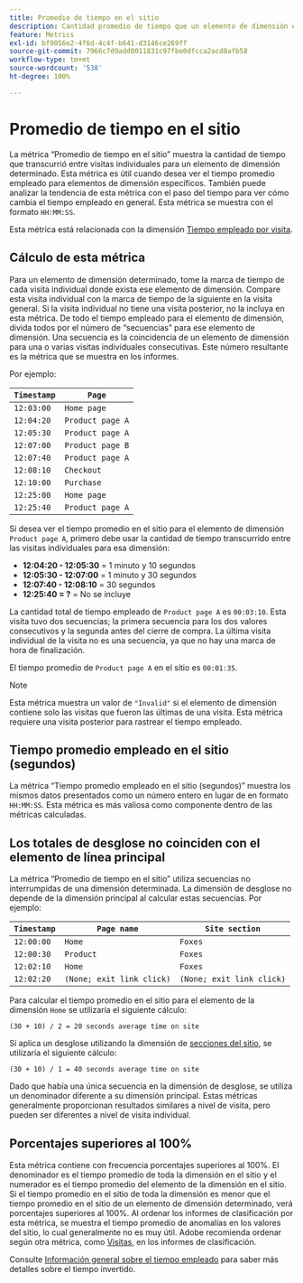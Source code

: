 ```yaml
---
title: Promedio de tiempo en el sitio
description: Cantidad promedio de tiempo que un elemento de dimensión en concreto existió entre visitas.
feature: Metrics
exl-id: bf9056e2-4f6d-4c4f-b641-d3146ce269ff
source-git-commit: 7966c7d9add0011831c97fbe0dfcca2acd8afb58
workflow-type: tm+mt
source-wordcount: '538'
ht-degree: 100%

---
```


# Promedio de tiempo en el sitio

La métrica “Promedio de tiempo en el sitio” muestra la cantidad de tiempo que transcurrió entre visitas individuales para un elemento de dimensión determinado. Esta métrica es útil cuando desea ver el tiempo promedio empleado para elementos de dimensión específicos. También puede analizar la tendencia de esta métrica con el paso del tiempo para ver cómo cambia el tiempo empleado en general. Esta métrica se muestra con el formato `HH:MM:SS`.

Esta métrica está relacionada con la dimensión [Tiempo empleado por visita](../dimensions/time-spent-per-visit.md).

## Cálculo de esta métrica

Para un elemento de dimensión determinado, tome la marca de tiempo de cada visita individual donde exista ese elemento de dimensión. Compare esta visita individual con la marca de tiempo de la siguiente en la visita general. Si la visita individual no tiene una visita posterior, no la incluya en esta métrica. De todo el tiempo empleado para el elemento de dimensión, divida todos por el número de “secuencias” para ese elemento de dimensión. Una secuencia es la coincidencia de un elemento de dimensión para una o varias visitas individuales consecutivas. Este número resultante es la métrica que se muestra en los informes.

Por ejemplo:

| `Timestamp` | `Page` |
| --- | --- |
| `12:03:00` | `Home page` |
| `12:04:20` | `Product page A` |
| `12:05:30` | `Product page A` |
| `12:07:00` | `Product page B` |
| `12:07:40` | `Product page A` |
| `12:08:10` | `Checkout` |
| `12:10:00` | `Purchase` |
| `12:25:00` | `Home page` |
| `12:25:40` | `Product page A` |


Si desea ver el tiempo promedio en el sitio para el elemento de dimensión `Product page A`, primero debe usar la cantidad de tiempo transcurrido entre las visitas individuales para esa dimensión:

* **12:04:20 - 12:05:30** = 1 minuto y 10 segundos
* **12:05:30 - 12:07:00** = 1 minuto y 30 segundos
* **12:07:40 - 12:08:10** = 30 segundos
* **12:25:40 = ?** = No se incluye

La cantidad total de tiempo empleado de `Product page A` es `00:03:10`. Esta visita tuvo dos secuencias; la primera secuencia para los dos valores consecutivos y la segunda antes del cierre de compra. La última visita individual de la visita no es una secuencia, ya que no hay una marca de hora de finalización.

El tiempo promedio de `Product page A` en el sitio es `00:01:35`.

>[!NOTE]
>
>Esta métrica muestra un valor de `"Invalid"` si el elemento de dimensión contiene solo las visitas que fueron las últimas de una visita. Esta métrica requiere una visita posterior para rastrear el tiempo empleado.

## Tiempo promedio empleado en el sitio (segundos)

La métrica “Tiempo promedio empleado en el sitio (segundos)” muestra los mismos datos presentados como un número entero en lugar de en formato `HH:MM:SS`. Esta métrica es más valiosa como componente dentro de las métricas calculadas.

## Los totales de desglose no coinciden con el elemento de línea principal

La métrica “Promedio de tiempo en el sitio” utiliza secuencias no interrumpidas de una dimensión determinada. La dimensión de desglose no depende de la dimensión principal al calcular estas secuencias. Por ejemplo:

| `Timestamp` | `Page name` | `Site section` |
| --- | --- | --- |
| `12:00:00` | `Home` | `Foxes` |
| `12:00:30` | `Product` | `Foxes` |
| `12:02:10` | `Home` | `Foxes` |
| `12:02:20` | `(None; exit link click)` | `(None; exit link click)` |

Para calcular el tiempo promedio en el sitio para el elemento de la dimensión `Home` se utilizaría el siguiente cálculo:

```text
(30 + 10) / 2 = 20 seconds average time on site
```

Si aplica un desglose utilizando la dimensión de [secciones del sitio](../dimensions/site-section.md), se utilizaría el siguiente cálculo:

```text
(30 + 10) / 1 = 40 seconds average time on site
```

Dado que había una única secuencia en la dimensión de desglose, se utiliza un denominador diferente a su dimensión principal. Estas métricas generalmente proporcionan resultados similares a nivel de visita, pero pueden ser diferentes a nivel de visita individual.

## Porcentajes superiores al 100%

Esta métrica contiene con frecuencia porcentajes superiores al 100%. El denominador es el tiempo promedio de toda la dimensión en el sitio y el numerador es el tiempo promedio del elemento de la dimensión en el sitio. Si el tiempo promedio en el sitio de toda la dimensión es menor que el tiempo promedio en el sitio de un elemento de dimensión determinado, verá porcentajes superiores al 100%. Al ordenar los informes de clasificación por esta métrica, se muestra el tiempo promedio de anomalías en los valores del sitio, lo cual generalmente no es muy útil. Adobe recomienda ordenar según otra métrica, como [Visitas](visits.md), en los informes de clasificación.

Consulte [Información general sobre el tiempo empleado](time-spent.md) para saber más detalles sobre el tiempo invertido.
